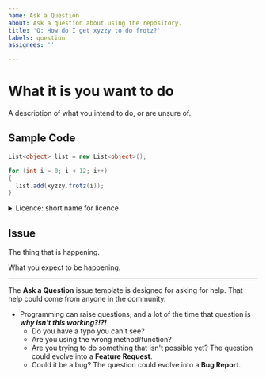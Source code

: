```yaml
---
name: Ask a Question
about: Ask a question about using the repository.
title: 'Q: How do I get xyzzy to do frotz?'
labels: question
assignees: ''

---
```


# What it is you want to do

A description of what you intend to do, or are unsure of.

## Sample Code

```csharp
List<object> list = new List<object>();

for (int i = 0; i < 12; i++)
{
  list.add(xyzzy.frotz(i));
}
```

<details>
<summary>Licence: short name for licence</summary>

If your sample code uses the same licence the repository uses, remove this spoiler section.

If your sample code uses a different licence, you can use this section to give a brief licence description and provide a link to the licence.

If your sample code incorporates some CC-BY-SA code from StackOverflow, for example, you might also want to include a link to the page.

Licensing is a software development issue. By explicitly stating the licensing terms/boilerplate licence used for the thing containing your sample code, those that help you or find your question later will know if the licence is compatible with the licence they are using.
</details>

## Issue

The thing that is happening.

What you expect to be happening.

---

The **Ask a Question** issue template is designed for asking for help. That help could come from anyone in the community.

* Programming can raise questions, and a lot of the time that question is ***why isn't this working?!?!*** 
  * Do you have a typo you can't see?
  * Are you using the wrong method/function?
  * Are you trying to do something that isn't possible yet? The question could evolve into a **Feature Request**.
  * Could it be a bug? The question could evolve into a **Bug Report**.
